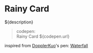 # Rainy Card

${description}

> codepen:  
> Rainy Card
> ${codepen.url}

inspired from [DopplerKuo](http://codepen.io/DopplerKuo)'s pen: [Waterfall](http://codepen.io/DopplerKuo/pen/GrvJve)
